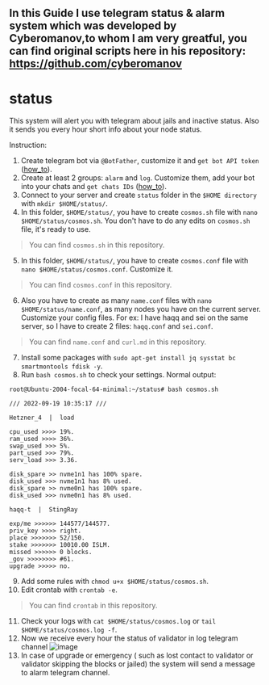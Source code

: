 ## In this Guide I use telegram status & alarm system which was developed by Cyberomanov,to whom  I am very greatful, you can find original scripts here in his repository:   https://github.com/cyberomanov 
# status
This system will alert you with telegram about jails and inactive status. Also it sends you every hour short info about your node status.

Instruction:

1. Create telegram bot via `@BotFather`, customize it and `get bot API token` ([how_to](https://www.siteguarding.com/en/how-to-get-telegram-bot-api-token)).
2. Create at least 2 groups: `alarm` and `log`. Customize them, add your bot into your chats and `get chats IDs` ([how_to](https://stackoverflow.com/questions/32423837/telegram-bot-how-to-get-a-group-chat-id)).
3. Connect to your server and create `status` folder in the `$HOME directory` with `mkdir $HOME/status/`.
4. In this folder, `$HOME/status/`, you have to create `cosmos.sh` file with `nano $HOME/status/cosmos.sh`. You don't have to do any edits on `cosmos.sh` file, it's ready to use.
> You can find `cosmos.sh` in this repository.
5. In this folder, `$HOME/status/`, you have to create `cosmos.conf` file with `nano $HOME/status/cosmos.conf`. Customize it.
> You can find `cosmos.conf` in this repository.
6. Also you have to create as many `name.conf` files with `nano $HOME/status/name.conf`, as many nodes you have on the current server. Customize your config files. For ex: I have haqq and sei on the same server, so I have to create 2 files: `haqq.conf` and `sei.conf`.
> You can find `name.conf` and `curl.md` in this repository.
7. Install some packages with `sudo apt-get install jq sysstat bc smartmontools fdisk -y`.
8. Run `bash cosmos.sh` to check your settings. Normal output:
```
root@Ubuntu-2004-focal-64-minimal:~/status# bash cosmos.sh

/// 2022-09-19 10:35:17 ///

Hetzner_4  |  load

cpu_used >>>> 19%.
ram_used >>>> 36%.
swap_used >>> 5%.
part_used >>> 79%.
serv_load >>> 3.36.

disk_spare >> nvme1n1 has 100% spare.
disk_used >>> nvme1n1 has 8% used.
disk_spare >> nvme0n1 has 100% spare.
disk_used >>> nvme0n1 has 8% used.

haqq-t  |  StingRay

exp/me >>>>>> 144577/144577.
priv_key >>>> right.
place >>>>>>> 52/150.
stake >>>>>>> 10010.00 ISLM.
missed >>>>>> 0 blocks.
_gov >>>>>>>> #61.
upgrade >>>>> no.

```
9. Add some rules with `chmod u+x $HOME/status/cosmos.sh`.
10. Edit crontab with `crontab -e`.
> You can find `crontab` in this repository.
11. Check your logs with `cat $HOME/status/cosmos.log` or `tail $HOME/status/cosmos.log -f`.
12. Now we receive every hour the status of validator in log telegram channel
![image](https://user-images.githubusercontent.com/87991370/190980350-6dff309d-655a-48aa-9204-cc60bb0f27bf.png)
13. In case of upgrade or emergency ( such as lost contact to validator or validator skipping the blocks or jailed) the system will send a message to alarm telegram channel. 
